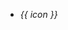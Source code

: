 <IconA />
<div id="allIcon">
  <ul class="allIcon-ui">
    <li
      class="allIcon-li"
      v-for="(icon, index) in iconList"
      :key="index"
      :data-clipboard-text="icon"
      @click="copy(icon)"
    >
      <i :class="['coco-icon', icon]" />
      <p class="iconTitle">{{ icon }}</p>
    </li>
  </ul>
</div>

<script setup>
  import Clipboard from 'clipboard'
  import { Message } from '@icoco/components'
  import IconA from './iconA.md'
  const iconList = [
    'coco-ui-cocoui',
    'coco-ui-githublogo',
    'coco-ui-arrow-up-filling',
    'coco-ui-arrow-down-filling',
    'coco-ui-arrow-left-filling',
    'coco-ui-arrow-right-filling',
    'coco-ui-caps-unlock-filling',
    'coco-ui-comment-filling',
    'coco-ui-check-item-filling',
    'coco-ui-clock-filling',
    'coco-ui-delete-filling',
    'coco-ui-decline-filling',
    'coco-ui-dynamic-filling',
    'coco-ui-intermediate-filling',
    'coco-ui-favorite-filling',
    'coco-ui-layout-filling',
    'coco-ui-help-filling',
    'coco-ui-history-filling',
    'coco-ui-filter-filling',
    'coco-ui-file-common-filling',
    'coco-ui-news-filling',
    'coco-ui-edit-filling',
    'coco-ui-fullscreen-expand-filling',
    'coco-ui-smile-filling',
    'coco-ui-rise-filling',
    'coco-ui-picture-filling',
    'coco-ui-notification-filling',
    'coco-ui-user-filling',
    'coco-ui-setting-filling',
    'coco-ui-switch-filling',
    'coco-ui-work-filling',
    'coco-ui-task-filling',
    'coco-ui-success-filling',
    'coco-ui-warning-filling',
    'coco-ui-folder-filling',
    'coco-ui-map-filling',
    'coco-ui-prompt-filling',
    'coco-ui-meh-filling',
    'coco-ui-cry-filling',
    'coco-ui-top-filling',
    'coco-ui-home-filling',
    'coco-ui-sorting',
    'coco-ui-3column',
    'coco-ui-column-4',
    'coco-ui-add',
    'coco-ui-add-circle',
    'coco-ui-adjust',
    'coco-ui-arrow-up-circle',
    'coco-ui-arrow-right-circle',
    'coco-ui-arrow-down',
    'coco-ui-ashbin',
    'coco-ui-arrow-right',
    'coco-ui-browse',
    'coco-ui-bottom',
    'coco-ui-back',
    'coco-ui-bad',
    'coco-ui-arrow-double-left',
    'coco-ui-arrow-left-circle',
    'coco-ui-arrow-double-right',
    'coco-ui-caps-lock',
    'coco-ui-camera',
    'coco-ui-chart-bar',
    'coco-ui-attachment',
    'coco-ui-code',
    'coco-ui-close',
    'coco-ui-check-item',
    'coco-ui-calendar',
    'coco-ui-calendar',
    'coco-ui-comment',
    'coco-ui-column-vertical',
    'coco-ui-column-horizontal',
    'coco-ui-complete',
    'coco-ui-chart-pie',
    'coco-ui-cry',
    'coco-ui-customer-service',
    'coco-ui-delete',
    'coco-ui-direction-down',
    'coco-ui-copy',
    'coco-ui-cut',
    'coco-ui-data-view',
    'coco-ui-direction-down-circle',
    'coco-ui-direction-right',
    'coco-ui-direction-up',
    'coco-ui-discount',
    'coco-ui-direction-left',
    'coco-ui-download',
    'coco-ui-electronics',
    'coco-ui-drag',
    'coco-ui-elipsis',
    'coco-ui-export',
    'coco-ui-explain',
    'coco-ui-edit',
    'coco-ui-eye-close',
    'coco-ui-email',
    'coco-ui-error',
    'coco-ui-favorite',
    'coco-ui-file-common',
    'coco-ui-file-delete',
    'coco-ui-file-add',
    'coco-ui-film',
    'coco-ui-fabulous',
    'coco-ui-file',
    'coco-ui-folder-close',
    'coco-ui-filter',
    'coco-ui-good',
    'coco-ui-hide',
    'coco-ui-xiexian',
    'coco-ui-guanbi',
    'coco-ui-shouye-xianxing',
    'coco-ui-huojian',
    'coco-ui-huojian1',
    'coco-ui-history',
    'coco-ui-file-open',
    'coco-ui-forward',
    'coco-ui-import',
    'coco-ui-image-text',
    'coco-ui-keyboard-26',
    'coco-ui-keyboard-26',
    'coco-ui-keyboard-9',
    'coco-ui-link',
    'coco-ui-layout',
    'coco-ui-fullscreen-shrink',
    'coco-ui-layers',
    'coco-ui-lock',
    'coco-ui-fullscreen-expand',
    'coco-ui-meh',
    'coco-ui-menu',
    'coco-ui-loading',
    'coco-ui-help',
    'coco-ui-minus-circle',
    'coco-ui-modular',
    'coco-ui-notification',
    'coco-ui-mic',
    'coco-ui-more',
    'coco-ui-pad',
    'coco-ui-operation',
    'coco-ui-play',
    'coco-ui-print',
    'coco-ui-mobile-phone',
    'coco-ui-minus',
    'coco-ui-navigation',
    'coco-ui-pdf',
    'coco-ui-prompt',
    'coco-ui-move',
    'coco-ui-refresh',
    'coco-ui-run-up',
    'coco-ui-picture',
    'coco-ui-run-in',
    'coco-ui-pin',
    'coco-ui-save',
    'coco-ui-search',
    'coco-ui-share',
    'coco-ui-scanning',
    'coco-ui-security',
    'coco-ui-sign-out',
    'coco-ui-select',
    'coco-ui-stop',
    'coco-ui-success',
    'coco-ui-smile',
    'coco-ui-switch',
    'coco-ui-setting',
    'coco-ui-survey',
    'coco-ui-task',
    'coco-ui-skip',
    'coco-ui-text',
    'coco-ui-time',
    'coco-ui-telephone-out',
    'coco-ui-toggle-left',
    'coco-ui-toggle-right',
    'coco-ui-telephone',
    'coco-ui-top',
    'coco-ui-unlock',
    'coco-ui-user',
    'coco-ui-upload',
    'coco-ui-work',
    'coco-ui-training',
    'coco-ui-warning',
    'coco-ui-zoom-in',
    'coco-ui-zoom-out',
    'coco-ui-add-bold',
    'coco-ui-arrow-left-bold',
    'coco-ui-arrow-up-bold',
    'coco-ui-close-bold',
    'coco-ui-arrow-down-bold',
    'coco-ui-minus-bold',
    'coco-ui-arrow-right-bold',
    'coco-ui-select-bold'
  ]
  const copy = (icon) => {
    const clipboard = new Clipboard('.allIcon-li')
    clipboard.on('success', (_) => {
      Message({ message: `复制成功 ${icon}`, type: 'success', round: true })
      clipboard.destroy()
    })
  }
</script>
